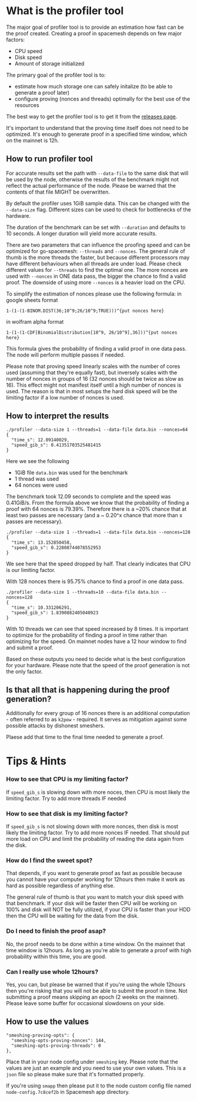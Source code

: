 # What is the profiler tool

The major goal of profiler tool is to provide an estimation how fast can be the proof created.
Creating a proof in spacemesh depends on few major factors:
* CPU speed
* Disk speed
* Amount of storage initialized

The primary goal of the profiler tool is to:
* estimate how much storage one can safely initalize (to be able to generate a proof later)
* configure proving (nonces and threads) optimally for the best use of the resources

The best way to get the profiler tool is to get it from the [releases page](https://github.com/spacemeshos/post-rs/releases).

It's important to understand that the proving time itself does not need to be optimized. It's enough to generate proof in a specified time window, which on the mainnet is 12h.

## How to run profiler tool

For accurate results set the path with `--data-file` to the same disk that will be used by the node, otherwise the results of the benchmark might not reflect the actual performance of the node. Please be warned that the contents of that file MIGHT be overwritten.

By default the profiler uses 1GiB sample data. This can be changed with the `--data-size` flag. Different sizes can be used to check for bottlenecks of the hardware.

The duration of the benchmark can be set with `--duration` and defaults to 10 seconds. A longer duration will yield more accurate results.

There are two parameters that can influence the proofing speed and can be optimized for go-spacemesh: `--threads` and `--nonces`.
The general rule of thumb is the more threads the faster, but because different processors may have different behaviours when all threads are under load. Please check different values for `--threads` to find the optimal one.
The more nonces are used with `--nonces` in ONE data pass, the bigger the chance to find a valid proof. The downside of using more `--nonces` is a heavier load on the CPU.

To simplify the estimation of nonces please use the following formula:
in google sheets format
```
1-(1-(1-BINOM.DIST(36;10^9;26/10^9;TRUE)))^{put nonces here}
```
in wolfram alpha format
```
1-(1-(1-CDF[BinomialDistribution[10^9, 26/10^9],36]))^{put nonces here}
```

This formula gives the probability of finding a valid proof in one data pass. The node will perform multiple passes if needed.

Please note that proving speed linearly scales with the number of cores used (assuming that they're equally fast), but inversely scales with the number of nonces in groups of 16 (32 nonces should be twice as slow as 16). This effect might not manifest itself until a high number of nonces is used. The reason is that in most setups the hard disk speed will be the limiting factor if a low number of nonces is used.

## How to interpret the results

```
./profiler --data-size 1 --threads=1 --data-file data.bin --nonces=64
{
  "time_s": 12.09140029,
  "speed_gib_s": 0.41351703525481415
}
```

Here we see the following
* 1GiB file `data.bin` was used for the benchmark
* 1 thread was used
* 64 nonces were used

The benchmark took 12.09 seconds to complete and the speed was 0.41GiB/s.
From the formula above we know that the probability of finding a proof with 64 nonces is 79.39%. Therefore there is a ~20% chance that at least two passes are necessary (and a ~ 0.20^x chance that more than x passes are necessary).
```
./profiler --data-size 1 --threads=1 --data-file data.bin --nonces=128
{
  "time_s": 13.152850458,
  "speed_gib_s": 0.22808744078552953
}
```

We see here that the speed dropped by half. That clearly indicates that CPU is our limiting factor.

With 128 nonces there is 95.75% chance to find a proof in one data pass.

```
./profiler --data-size 1 --threads=10 --data-file data.bin --nonces=128
{
  "time_s": 10.331206291,
  "speed_gib_s": 1.8390882405040923
}
```

With 10 threads we can see that speed increased by 8 times. It is important to optimize for the probability of finding a proof in time rather than optimizing for the speed. On mainnet nodes have a 12 hour window to find and submit a proof.

Based on these outputs you need to decide what is the best configuration for your hardware. Please note that the speed of the proof generation is not the only factor.

## Is that all that is happening during the proof generation?
Additionally for every group of 16 nonces there is an additional computation - often referred to as `k2pow` - required. It serves as mitigation against some possible attacks by dishonest smeshers.

Plaese add that time to the final time needed to generate a proof.

# Tips & Hints

### How to see that CPU is my limiting factor?
If `speed_gib_s` is slowing down with more noces, then CPU is most likely the limiting factor. Try to add more threads IF needed

### How to see that disk is my limiting factor?
If `speed_gib_s` is not slowing down with more nonces, then disk is most likely the limiting factor. Try to add more nonces IF needed. That should put more load on CPU and limit the probability of reading the data again from the disk.

### How do I find the sweet spot?
That depends, if you want to generate proof as fast as possible because you cannot have your computer working for 12hours then make it work as hard as possible regardless of anything else.

The general rule of thumb is that you want to match your disk speed with that benchmark. If your disk will be faster then CPU will be working on 100% and disk will NOT be fully utilized, if your CPU is faster than your HDD then the CPU will be waiting for the data from the disk.

### Do I need to finish the proof asap?
No, the proof needs to be done within a time window. On the mainnet that time window is 12hours. As long as you're able to generate a proof with high probability within this time, you are good.

### Can I really use whole 12hours?
Yes, you can, but please be warned that if you're using the whole 12hours then you're risking that you will not be able to submit the proof in time. Not submitting a proof means skipping an epoch (2 weeks on the mainnet). Please leave some buffer for occasional slowdowns on your side.


## How to use the values

```
"smeshing-proving-opts": {
  "smeshing-opts-proving-nonces": 144,
  "smeshing-opts-proving-threads": 0
},
```

Place that in your node config under `smeshing` key. Please note that the values are just an example and you need to use your own values. This is a `json` file so please make sure that it's formatted properly.

If you're using `smapp` then please put it to the node custom config file named `node-config.7c8cef2b` in Spacemesh app directory.
